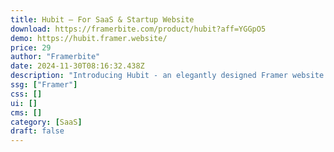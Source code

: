 ```yaml
---
title: Hubit — For SaaS & Startup Website
download: https://framerbite.com/product/hubit?aff=YGGpO5
demo: https://hubit.framer.website/
price: 29
author: "Framerbite"
date: 2024-11-30T08:16:32.438Z
description: "Introducing Hubit - an elegantly designed Framer website template built specifically to help your saas, software or startup make a killer first impression and convert more visitors."
ssg: ["Framer"]
css: []
ui: []
cms: []
category: [SaaS]
draft: false
---
```

